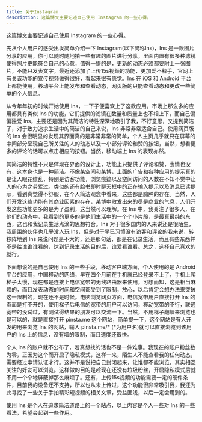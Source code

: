 ```yaml
---
title: 关于Instagram
description: 这篇博文主要记述自己使用 Instagram 的一些心得。
---
```


这篇博文主要记述自己使用 Instagram 的一些心得。

先从个人用户的感受出发简单介绍一下 Instagram(以下简称Ins)，Ins 是一款图片分享的应用，你可以随时随地拍一些有趣的图片进行分享，里面内置有很多种滤镜使得照片更能符合自己的心意，值得一提的是，更新的动态必须都要附上一张图片，不能只发表文字，最近还添加了上传15s视频的功能，更加爱不释手，官网上有关该功能的宣传视频做得很好，看起来很有感觉。Ins 在 iOS 和 Android 平台上都能使用，移动平台上能发布和查看动态，网页版的只能查看动态和更改一些简单的个人信息。

从今年年初的时候开始使用 Ins，一下子便喜欢上了这款应用。市场上那么多的应用都具有类似 Ins 的功能，它们提供的滤镜在数量和质量上也不相上下，而自己偏偏独爱 Ins，主要还是因为其简洁的特性深深地吸引了我，不好意思，又提到简洁了，对于致力追求生活中的简洁的自己来说，Ins 非常非常适合自己。使用网页版的 Ins 会很明显的发现其界面真的是非常非常的简单，个人主页几乎就只在屏幕的中间部分呈现自己所关注的人的动态以及一小部分评论和赞的按钮，当然，想看更多的评论的话可以点击相应的按钮。当然，移动端上 Ins 的表现亦然。

其简洁的特性不只是体现在界面的设计上，功能上只提供了评论和赞，表情也没有，这本身也是一种简洁。不像某空间和某博，上面的广告和各种应用的提示真的是让人眼花缭乱，特别是访客功能，浏览痕迹以及空间访问的人数在不知不觉中让人的心为之劳累过。类似的还有脸书即时聊天框中的正在输入提示以及消息已读提示，看到真觉得不舒服，在个人简洁观念中看来，这些都是臃肿的存在。当然，人们开发这些功能有其商业因素的存在，某博中散发出来的尽是商业的气息，人们开发这些功能更多的是为了盈利，这当然可以理解。在 Ins 中，我关注了很多人，在他们的动态中，我看到的更多的是他们生活中的一个个小片段，是最真最纯的东西，这也和我记录生活点滴的思想符合。Ins 对于很多国内的人来说还是很陌生，我周围的伙伴也几乎没人玩 Ins，但是对于早已习惯没有访客和评论的我来说，转移阵地到 Ins 来说问题是不大的，还是那句话，都是在记录生活，而且有些东西并不是给谁谁谁看的，达到记录生活的目的后，谁爱看谁看。总之，选择自己喜欢的就行。

下面想说的是自己使用 Ins 的一些手段，移动客户端方面，个人使用的是 Android 平台的应用，中国移动的网络，早在四个月前在手机就已经登录不上了，手机上爬梯子太慢，现在都是连接上电信宽带的无线路由器来使用，可想而知，这是相当麻烦的，而且发表动态的时间和空间都受到了限制，放心，以后肯定会想办法来突破这一限制的，现在还不是时候。电脑浏览网页方面，电信宽带用户直接打开 Ins 的页面是打不开的，使用梯子后电信的宽带的用户可以访问，移动宽带的不行，联通宽带的没试过，有测试得结果的朋友可以交流一下。当然，不用梯子翻墙来浏览也是可以的，就是直接打开 pinsta.me 这个网站，简单提一下，这个网站是有人开发的用来浏览 Ins 的网站，输入 pinsta.me/* (*为用户名)就可以直接浏览到该用户的 Ins 上的信息，没有墙的限制，而且速度还很快。

个人 Ins 的账户就不公布了，若真想找的话也不是一件难事。我现在的账户粉丝数为零，正因为这个而开启了隐私模式，这样一来，陌生人不能查看我的任何动态，需要经过申请认证才行。这并不是说把自己封闭起来，让谁都不能浏览，其实相互关注的好友可以浏览。这样做的目的是趁现在还没有垃圾粉丝，开启隐私模式后就不用一个个地屏蔽掉那么麻烦了。还有，上传15s视频的功能需要一定的硬件条件，目前我的设备还不支持，所以也从未上传过，这个功能很非常吸引我，我还为此寻找了一些关于手拍精彩短视频的相关文章，受益匪浅，以后一定会用到的。

使用 Ins 是个人在追求简洁道路上的一个站点，以上内容是个人一些对 Ins 的一些看法，希望会起到一些作用。
